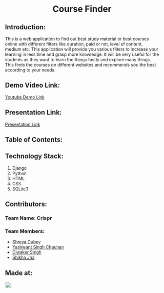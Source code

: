<h1 align="center">Course Finder</h1>

## Introduction:
This is a web application to find out best study material or best courses online with different filters like duration, paid or not, level of content, medium etc. This application will provide you various filters to increase your learning in less time and grasp more knowledge. It will be very useful for the students as they want to learn the things fastly and explore many things. This finds the courses on different websites and recommends you the best according to your needs.
  
## Demo Video Link:
  <a href="https://youtu.be/LI7O3bJakM0">Youtube Demo Link</a>
  
## Presentation Link:
  <a href="https://docs.google.com/presentation/d/1oUQvSFnfx_YXEZ1NqaJK2GkIjDAOm_8rEY8aLjSVqWA/edit?usp=sharing">Presentation Link</a>
  
  
## Table of Contents:

## Technology Stack:
  1) Django
  2) Python
  3) HTML
  4) CSS
  5) SQLite3

## Contributors:

### Team Name: Crispr

### Team Members: 
* [Shreya Dubey](https://github.com/GOKU-Instinct)
* [Yashwant Singh Chauhan](https://github.com/YahswantChauhan)
* [Diwaker Singh](https://github.com/shashwat1998)
* [Shikha Jha](https://github.com/ManasUniyal)


## Made at:
<a href="https://hack36.com"> <img src="http://bit.ly/BuiltAtHack36" height=20px> </a>

